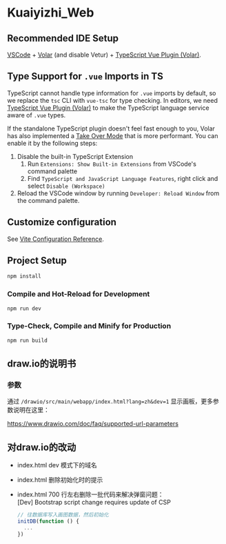# Kuaiyizhi_Web

## Recommended IDE Setup

[VSCode](https://code.visualstudio.com/) + [Volar](https://marketplace.visualstudio.com/items?itemName=Vue.volar) (and disable Vetur) + [TypeScript Vue Plugin (Volar)](https://marketplace.visualstudio.com/items?itemName=Vue.vscode-typescript-vue-plugin).

## Type Support for `.vue` Imports in TS

TypeScript cannot handle type information for `.vue` imports by default, so we replace the `tsc` CLI with `vue-tsc` for type checking. In editors, we need [TypeScript Vue Plugin (Volar)](https://marketplace.visualstudio.com/items?itemName=Vue.vscode-typescript-vue-plugin) to make the TypeScript language service aware of `.vue` types.

If the standalone TypeScript plugin doesn't feel fast enough to you, Volar has also implemented a [Take Over Mode](https://github.com/johnsoncodehk/volar/discussions/471#discussioncomment-1361669) that is more performant. You can enable it by the following steps:

1. Disable the built-in TypeScript Extension
   1. Run `Extensions: Show Built-in Extensions` from VSCode's command palette
   2. Find `TypeScript and JavaScript Language Features`, right click and select `Disable (Workspace)`
2. Reload the VSCode window by running `Developer: Reload Window` from the command palette.

## Customize configuration

See [Vite Configuration Reference](https://vitejs.dev/config/).

## Project Setup

```sh
npm install
```

### Compile and Hot-Reload for Development

```sh
npm run dev
```

### Type-Check, Compile and Minify for Production

```sh
npm run build
```

## draw.io的说明书

### 参数

通过 `/drawio/src/main/webapp/index.html?lang=zh&dev=1` 显示画板，更多参数说明在这里：

https://www.drawio.com/doc/faq/supported-url-parameters

## 对draw.io的改动

- index.html dev 模式下的域名
- index.html 删除初始化时的提示
- index.html 700 行左右删除一批代码来解决弹窗问题：  
  [Dev] Bootstrap script change requires update of CSP

  ```js
  // 往数据库写入画图数据，然后初始化
  initDB(function () {
    ...
  })
  ```

